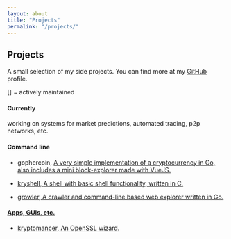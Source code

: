 ```yaml
---
layout: about
title: "Projects"
permalink: "/projects/"
---
```



## Projects

A small selection of my side projects. You can find more at my <a href="https://www.github.com/murlokito"> GitHub </a> profile.

[] = actively maintained

#### Currently

working on systems for market predictions, automated trading, p2p networks, etc.


#### Command line

* gophercoin, <a href="http://github.com/murlokito/gophercoin"> A very simple implementation of a cryptocurrency in Go, also includes a mini block-explorer made with VueJS.

* kryshell, <a href="http://github.com/murlokito/kryshell"> A shell with basic shell functionality, written in C.

* growler, <a href="http://github.com/murlokito/growler"> A crawler and command-line based web explorer written in Go.

#### Apps, GUIs, etc.

* kryptomancer, <a href="http://github.com/murlokito/kryptomancer"> An OpenSSL wizard.
